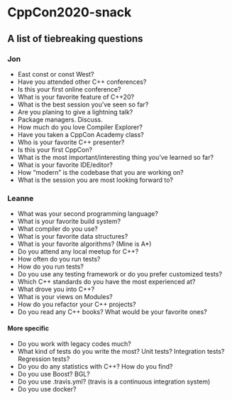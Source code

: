 # CppCon2020-snack

## A list of tiebreaking questions 

### Jon

* East const or const West?
* Have you attended other C++ conferences?
* Is this your first online conference?
* What is your favorite feature of C++20?
* What is the best session you’ve seen so far?
* Are you planing to give a lightning talk?
* Package managers. Discuss.
* How much do you love Compiler Explorer?
* Have you taken a CppCon Academy class?
* Who is your favorite C++ presenter?
* Is this your first CppCon?
* What is the most important/interesting thing you’ve learned so far?
* What is your favorite IDE/editor?
* How “modern” is the codebase that you are working on?
* What is the session you are most looking forward to?

### Leanne

* What was your second programming language?
* What is your favorite build system?
* What compiler do you use?
* What is your favorite data structures?
* What is your favorite algorithms? (Mine is A*)
* Do you attend any local meetup for C++?
* How often do you run tests? 
* How do you run tests? 
* Do you use any testing framework or do you prefer customized tests?
* Which C++ standards do you have the most experienced at?
* What drove you into C++?
* What is your views on Modules?
* How do you refactor your C++ projects?
* Do you read any C++ books? What would be your favorite ones?

#### More specific

* Do you work with legacy codes much?
* What kind of tests do you write the most? Unit tests? Integration tests? Regression tests?
* Do you do any statistics with C++? How do you find?
* Do you use Boost? BGL?
* Do you use .travis.yml? (travis is a continuous integration system)
* Do you use docker?
